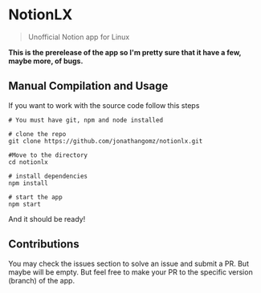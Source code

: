# NotionLX
> Unofficial Notion app for Linux

**This is the prerelease of the app so I'm pretty sure that it have a few, maybe more, of bugs.**

## Manual Compilation and Usage
If you want to work with the source code follow this steps
```
# You must have git, npm and node installed

# clone the repo
git clone https://github.com/jonathangomz/notionlx.git

#Move to the directory
cd notionlx

# install dependencies
npm install

# start the app
npm start
```
And it should be ready!

## Contributions
You may check the issues section to solve an issue and submit a PR. But maybe will be empty. But feel free to make your PR to the specific version (branch) of the app.
